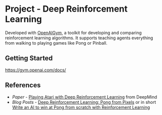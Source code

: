 # Project - Deep Reinforcement Learning

Developed with [OpenAIGym](https://gym.openai.com/), a toolkit for developing and comparing reinforcement learning algorithms. 
It supports teaching agents everything from walking to playing games like Pong or Pinball.

## Getting Started

https://gym.openai.com/docs/

## References

* _Paper_ - [Playing Atari with Deep Reinforcement Learning](https://arxiv.org/pdf/1312.5602v1.pdf) from DeepMind
* _Blog Posts_ - [Deep Reinforcement Learning: Pong from Pixels](http://karpathy.github.io/2016/05/31/rl/)
or in short [Write an AI to win at Pong from scratch with Reinforcement Learning](https://medium.com/@dhruvp/how-to-write-a-neural-network-to-play-pong-from-scratch-956b57d4f6e0)
